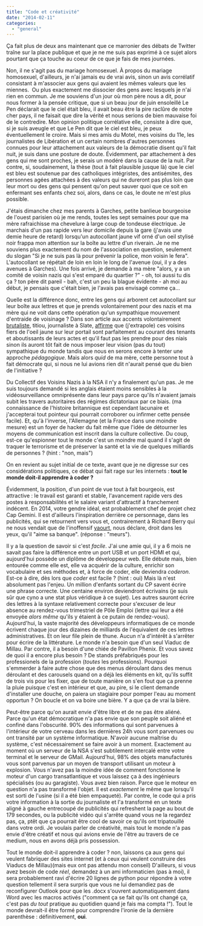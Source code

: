```yaml
---
title: "Code et créativité"
date: "2014-02-11"
categories: 
  - "general"
---
```


Ça fait plus de deux ans maintenant que ce marronier des débats de Twitter traîne sur la place publique et que je ne me suis pas exprimé à ce sujet alors pourtant que ça touche au coeur de ce que je fais de mes journées.

Non, il ne s'agit pas du mariage homosexuel. À propos du mariage homosexuel, d'ailleurs, je n'ai jamais eu de vrai avis, sinon un avis corrélatif consistant à m'associer aux gens qui avaient les mêmes valeurs que les miennes.  Ou plus exactement me dissocier des gens avec lesquels je n'ai rien en commun. Je me souviens d'un jour où mon père nous a dit, pour nous former à la pensée critique, que si un beau jour de juin ensoleillé Le Pen déclarait que le ciel était bleu, il avait beau être la pire raclûre de notre cher pays, il ne faisait que dire la vérité et nous serions de bien mauvaise foi de le contredire. Mon opinion politique corrélative elle, consiste à dire que, si je suis aveugle et que Le Pen dit que le ciel est bleu, je peux éventuellement le croire. Mais si mes amis du Motel, mes voisins du 11e, les journalistes de Libération et un certain nombres d'autres personnes connues pour leur attachement aux valeurs de la démocratie disent qu'il fait nuit, je suis dans une posture de doute. Évidemment, par attachement à des gens qui me sont proches, je serais un modéré dans la cause de la nuit. Par contre, si, soudainement, la thèse (tout à fait plausible jusque là) que le ciel est bleu est soutenue par des catholiques intégristes, des antisémites, des personnes agées attachées à des valeurs qui ne dureront pas plus loin que leur mort ou des gens qui pensent qu'on peut sauver quoi que ce soit en enfermant ses enfants chez soi, alors, dans ce cas, le doute ne m'est plus possible.

J'étais dimanche chez mes parents à Garches, petite banlieue bourgeoise de l'ouest parisien où je me rends, toutes les sept semaines pour que ma mère rafraichisse ma chevelure à large coup de tondeuse électrique. Je marchais d'un pas rapide vers leur domicile depuis la gare (j'avais une demie heure de retard) lorsqu'un autocollant jaune vif orné d'un oeil stylisé noir frappa mon attention sur la boîte au lettre d'un riverain. Je ne me souviens plus exactement du nom de l'association en question, seulement du slogan "Si je ne suis pas là pour prévenir la police, mon voisin le fera". L'autocollant se répétait de loin en loin le long de l'avenue (oui, il y a des avenues à Garches). Une fois arrivé, je demande à ma mère "alors, y a un comité de voisin nazis qui s'est emparé du quartier ?" - oh, toi aussi tu dis ça ? ton père dit pareil - bah, c'est un peu la blague évidente - ah moi au début, je pensais que c'était bien, je l'avais pas envisagé comme ça...

Quelle est la différence donc, entre les gens qui arborent cet autocollant sur leur boîte aux lettres et que je prends volontairement pour des nazis et ma mère qui ne voit dans cette opération qu'un sympathique mouvement d'entraide de voisinage ? Dans son article aux accents volontairement [brutaliste](http://nologos.net/textes/le-manifeste-brutaliste/), titiou, journaliste à Slate, [affirme](http://www.slate.fr/story/82929/colere-gender) que (j'extrapole) ces voisins fiers de l'oeil jaune sur leur portail sont parfaitement au courant des tenants et aboutissants de leurs actes et qu'il faut pas les prendre pour des niais sinon ils auront tôt fait de nous imposer leur vision (pas du tout) sympathique du monde tandis que nous en serons encore à tenter une approche _pédagogique_. Mais alors _quid_ de ma mère, cette personne tout à fait démocrate qui, si nous ne lui avions rien dit n'aurait pensé que du bien de l'initiative ?

Du Collectif des Voisins Nazis à la NSA il n'y a finalement qu'un pas. Je me suis toujours demandé si les anglais étaient moins sensibles à la vidéosurveillance omniprésente dans leur pays parce qu'ils n'avaient jamais subit les travers autoritaires des régimes dictatoriaux par ce biais. (ma connaissance de l'histoire britannique est cependant lacunaire et j'accepterai tout pointeur qui pourrait corroborer ou infirmer cette pensée facile). Et, qu'à l'inverse, l'Allemagne (et la France dans une moindre mesure) est un foyer de hacker du fait même que l'idée de détourner les moyens de communication est inscrit dans la culture collective. Du coup, est-ce qu'espionner tout le monde c'est un moindre mal quand il s'agit de traquer le terrorisme et de préserver la santé et la vie de quelques milliards de personnes ? (hint : "non, mais")

On en revient au sujet initial de ce texte, avant que je ne digresse sur ces considérations politiques, ce débat qui fait rage sur les internets : **tout le monde doit-il apprendre à coder ?**

Évidemment, la position, d'un point de vue tout à fait bourgeois, est attractive : le travail est garanti et stable, l'avancement rapide vers des postes à responsabilités et le salaire variant d'attractif à franchement indécent. En 2014, votre gendre idéal, est probablement chef de projet chez Cap Gemini. Il est d'ailleurs l'inspiration derrière ce personnage, dans les publicités, qui se retournent vers vous et, contrairement à Richard Berry qui ne nous vendait que de l'inoffensif [yaourt](http://troisyaourts.com), nous déclare, droit dans les yeux, qu'il "aime sa banque". (réponse : "meurs").

Il y a la question de savoir si c'est _facile_. J'ai une amie qui, il y a 6 mois ne savait pas faire la différence entre un port USB et un port HDMI et qui, aujourd'hui possède un diplôme de développeur web. Elle débute mais, bien entourée comme elle est, elle va acquérir de la culture, enrichir son vocabulaire et ses méthodes et, à force de coder, elle deviendra _coderon_. Est-ce à dire, dès lors que _coder_ est facile ? (hint : oui) Mais là n'est absolument pas l'enjeu. Un million d'enfants sortant du CP savent écrire une phrase correcte. Une centaine environ deviendront écrivains (je suis sûr que cyno a une stat plus véridique à ce sujet). Les autres sauront écrire des lettres à la syntaxe relativement correcte pour s'excuser de leur absence au rendez-vous trimestriel de Pôle Emploi (lettre qui leur a été envoyée _alors même_ qu'ils y étaient à ce putain de rendez-vous). Aujourd'hui, la vaste majorité des développeurs informatiques de ce monde écrivent chaque jour des dizaines de milliards de l'équivalent de ces lettres administratives. Et on leur file plein de thune. Aucun n'a d'intérêt à s'arrêter pour écrire de la littérature. Le monde n'a besoin que d'un seul Viaduc de Millau. Par contre, il a besoin d'une chiée de Pavillon Phenix. Et vous savez de quoi il a encore plus besoin ? De stands préfabriqués pour les professionels de la profession (_toutes_ les professions). Pourquoi s'emmerder à faire autre chose que des menus déroulant dans des menus déroulant et des carousels quand on a déjà les éléments en kit, qu'ils suffit de trois vis pour les fixer, que de toute manière on s'en fout que ça prenne la pluie puisque c'est en intérieur et que, au pire, si le client demande d'installer une douche, on paiera un stagiaire pour pomper l'eau au moment opportun ? On boucle et on va boire une bière. Y a que ça de vrai la bière.

Peut-être parce qu'on aurait envie d'être libre et de ne pas être aliéné. Parce qu'un état démocratique n'a pas envie que son peuple soit aliéné et confiné dans l'obscurité. 90% des informations qui sont parvenues à l'intérieur de votre cerveau dans les dernières 24h vous sont parvenues ou ont transité par un système informatique. N'avoir aucune maîtrise du système, c'est nécessairement se faire avoir à un moment. Exactement au moment où un serveur de la NSA s'est subtilement intercalé entre votre terminal et le serveur de GMail. Aujourd'hui, 98% des objets manufacturés vous sont parvenus par un moyen de transport utilisant un moteur à explosion. Vous n'avez pas la moindre idée de comment fonctionne le moteur d'un cargo transatlantique et vous laissez ça à des ingénieurs spécialisés (ou au garagiste). Vous avez bien raison. Parce que le moteur en question n'a pas transformé l'objet. Il est _exactement_ le même que lorsqu'il est sorti de l'usine (si il a été bien empaqueté). Par contre, le code qui a pris votre information à la sortie du journaliste et l'a transformé en un texte aligné à gauche entrecoupé de publicités qui refreshent la page au bout de 179 secondes, ou la publicité vidéo qui s'arrête quand vous ne la regardez pas, ça, ptêt que ça pourrait être cool de savoir ce qu'ils ont tripatouillé dans votre ordi. Je voulais parler de créativité, mais tout le monde n'a pas envie d'être créatif et nous qui avions envie de l'être au travers de ce medium, nous en avons déjà pris possession.

Tout le monde doit-il apprendre à coder ? non, laissons ça aux gens qui veulent fabriquer des sites internet (et à ceux qui veulent construire des Viaducs de Millau)(mais eux ont pas attendu mon conseil) D'ailleurs, si vous avez besoin de code _réel_, demandez à un ami informaticien (pas à moi), il sera probablement ravi d'écrire 20 lignes de python pour répondre à votre question tellement il sera surpris que vous ne lui demandiez pas de reconfigurer Outlook pour que les .docx s'ouvrent automatiquement dans Word avec les macros activés ("comment ça se fait qu'ils ont changé ça, c'est pas _du tout_ pratique au quotidien quand je fais ma compta !"). Tout le monde devrait-il être formé pour comprendre l'ironie de la dernière parenthèse : définitivement, **oui**.
